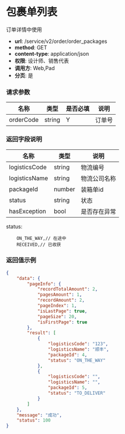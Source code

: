 包裹单列表
=======
订单详情中使用

- **url**: /service/v2/order/order_packages
- **method**: GET
- **content-type**: application/json
- **权限**: 设计师、销售代表
- **调用方**: Web,Pad
- **分页**: 是

### 请求参数

|    名称   |  类型  | 是否必填 |  说明  |
|-----------|--------|----------|--------|
| orderCode | string | Y        | 订单号 |

### 返回字段说明

|      名称     |  类型  |     说明     |
|---------------|--------|--------------|
| logisticsCode | string | 物流编号     |
| logisticsName | string | 物流公司名称 |
| packageId     | number | 装箱单id     |
| status        | string | 状态         |
| hasException  | bool   | 是否存在异常 |

status:
```
    ON_THE_WAY,// 在途中
    RECEIVED,// 已收获
```


### 返回值示例

```json
{
    "data": {
        "pageInfo": {
            "recordTotalAmount": 2,
            "pagesAmount": 1,
            "recordAmount": 2,
            "pageIndex": 1,
            "isLastPage": true,
            "pageSize": 20,
            "isFirstPage": true
        },
        "result": [
            {
                "logisticsCode": "123",
                "logisticsName": "顺丰",
                "packageId": 4,
                "status": "ON_THE_WAY"
            },
            {
                "logisticsCode": "",
                "logisticsName": "",
                "packageId": 5,
                "status": "TO_DELIVER"
            }
        ]
    },
    "message": "成功",
    "status": 100
}
```